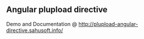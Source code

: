 Angular plupload directive
--------------------------
Demo and Documentation @ http://plupload-angular-directive.sahusoft.info/
